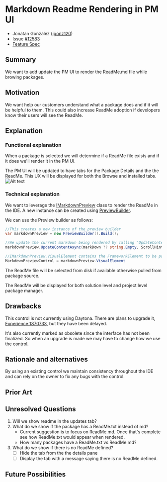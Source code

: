 # Markdown Readme Rendering in PM UI

- Jonatan Gonzalez ([jgonz120](https://github.com/jgonz120)) 
- Issue [#12583](https://github.com/NuGet/Home/issues/12583) <!-- GitHub Issue link -->
- [Feature Spec](https://github.com/NuGet/Home/blob/7943122dffa435f4daeee600efcc5b744cd2e97e/accepted/2023/PMUI-Readme-rendering.md)

## Summary

We want to add update the PM UI to render the ReadMe.md file while browing packages. 

## Motivation 

We want help our customers understand what a package does and if it will be helpful to them. This could also increase ReadMe adoption if developers know their users will see the ReadMe. 

## Explanation

### Functional explanation
When a package is selected we will determine if a ReadMe file exists and if it does we'll render it in the PM UI. 

The PM UI will be updated to have tabs for the Package Details and the the ReadMe. This UX will be displayed for both the Browse and installed tabs.
![Alt text](https://github.com/NuGet/Home/assets/89422562/81b24877-f12f-4783-905c-4a155d3c7693)
<!-- Explain the proposal as if it were already implemented and you're teaching it to another person. -->
<!-- Introduce new concepts, functional designs with real life examples, and low-fidelity mockups or  pseudocode to show how this proposal would look. -->

### Technical explanation
We want to leverage the [IMarkdownPreview](https://devdiv.visualstudio.com/DevDiv/_git/VS-Platform?path=/src/Productivity/MarkdownLanguageService/Impl/Markdown.Platform/Preview/IMarkdownPreview.cs) class to render the ReadMe in the IDE. A new instance can be created using [PreviewBuilder](https://devdiv.visualstudio.com/DevDiv/_git/VS-Platform?path=/src/Productivity/MarkdownLanguageService/Impl/Markdown.Platform/Preview/PreviewBuilder.cs). 

We can use the Preview builder as follows:
```C#
//This creates a new instance of the preview builder
var markdownPreview = new PreviewBuilder().Build();

//We update the current markdown being rendered by calling "UpdateContentAsync"
markdownPreview.UpdateContentAsync(markDown ?? string.Empty, ScrollHint.None)

//IMarkdownPreview.VisualElement contains the FrameworkElement to be passed to the view
MarkdownPreviewControl = markdownPreview.VisualElement
```
The ReadMe file will be selected from disk if available otherwise pulled from package source. 

The ReadMe will be displayed for both solution level and project level package manager.
<!-- Explain the proposal in sufficient detail with implementation details, interaction models, and clarification of corner cases. -->

## Drawbacks

This control is not currently using Daytona. There are plans to upgrade it, [Experience 1870733](https://devdiv.visualstudio.com/DevDiv/_workitems/edit/1870733), but they have been delayed. 

It's also currently marked as obsolete since the interface has not been finalized. So when an upgrade is made we may have to change how we use the control.

## Rationale and alternatives
By using an existing control we maintain consistency throughout the IDE and can rely on the owner to fix any bugs with the control.
<!-- Why is this the best design compared to other designs? -->
<!-- What other designs have been considered and why weren't they chosen? -->
<!-- What is the impact of not doing this? -->

## Prior Art

<!-- What prior art, both good and bad are related to this proposal? -->
<!-- Do other features exist in other ecosystems and what experience have their community had? -->
<!-- What lessons from other communities can we learn from? -->
<!-- Are there any resources that are relevant to this proposal? -->

## Unresolved Questions
1. Will we show readme in the updates tab?
1. What do we show if the package has a ReadMe.txt instead of md?
    * Current suggestion is to focus on ReadMe.md. Once that's complete see how ReadMe.txt would appear when rendered. 
    * How many packages have a ReadMe.txt vs ReadMe.md?
1. What do we show if there is no ReadMe defined?
    - [ ] Hide the tab from the the details pane
    - [ ] Display the tab with a message saying there is no ReadMe defined.
<!-- What parts of the proposal do you expect to resolve before this gets accepted? -->
<!-- What parts of the proposal need to be resolved before the proposal is stabilized? -->
<!-- What related issues would you consider out of scope for this proposal but can be addressed in the future? -->

## Future Possibilities

<!-- What future possibilities can you think of that this proposal would help with? -->
